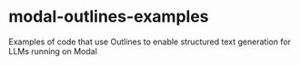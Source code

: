 # modal-outlines-examples
Examples of code that use Outlines to enable structured text generation for LLMs running on Modal
